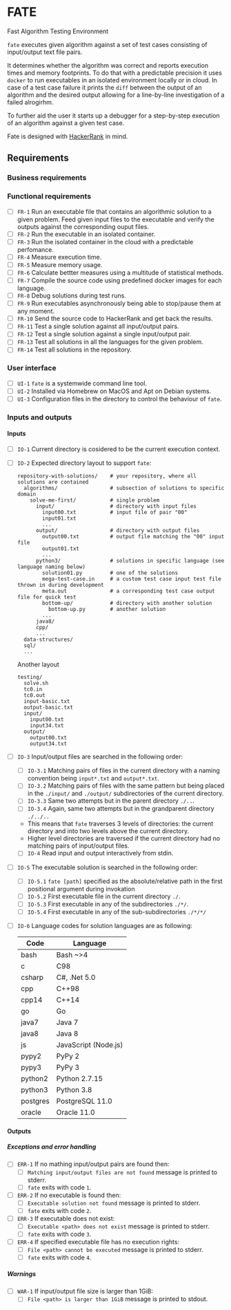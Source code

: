 # FATE

Fast Algorithm Testing Environment

`fate` executes given algorithm against a set of test cases consisting of input/output text file pairs. 

It determines whether the algorithm was correct and reports execution times and memory footprints. To do that with a predictable precision it uses `docker` to run executables in an isolated environment locally or in cloud. In case of a test case failure it prints the `diff` between the output of an algorithm and the desired output allowing for a line-by-line investigation of a failed alrogirhm.

To further aid the user it starts up a debugger for a step-by-step execution of an algorithm against a given test case.

Fate is designed with [HackerRank](https://www.hackerrank.com) in mind.

## Requirements

### Business requirements

### Functional requirements

- [ ] `FR-1` Run an executable file that contains an algorithmic solution to a given problem. Feed given input files to the executable and verify the outputs against the corresponding ouput files.
- [ ] `FR-2` Run the executable in an isolated container.
- [ ] `FR-3` Run the isolated container in the cloud with a predictable perfomance.
- [ ] `FR-4` Measure execution time.
- [ ] `FR-5` Measure memory usage.
- [ ] `FR-6` Calculate bettter measures using a multitude of statistical methods.
- [ ] `FR-7` Compile the source code using predefined docker images for each language.
- [ ] `FR-8` Debug solutions during test runs.
- [ ] `FR-9` Run executables asynchronously being able to stop/pause them at any moment.
- [ ] `FR-10` Send the source code to HackerRank and get back the results.
- [ ] `FR-11` Test a single solution against all input/output pairs.
- [ ] `FR-12` Test a single solution against a single input/output pair.
- [ ] `FR-13` Test all solutions in all the languages for the given problem.
- [ ] `FR-14` Test all solutions in the repository.

### User interface

- [ ] `UI-1` `fate` is a systemwide command line tool.
- [ ] `UI-2` Installed via Homebrew on MacOS and Apt on Debian systems.
- [ ] `UI-3` Configuration files in the directory to control the behaviour of `fate`.

### Inputs and outputs

#### Inputs

- [ ] `IO-1` Current directory is cosidered to be the current execution context.
- [ ] `IO-2` Expected directory layout to support `fate`:

  ```shell
  repository-with-solutions/    # your repository, where all solutions are contained
    algorithms/                 # subsection of solutions to specific domain
      solve-me-first/           # single problem
        input/                  # directory with input files
          input00.txt           # input file of pair "00"
          input01.txt
          ...
        output/                 # directory with output files
          output00.txt          # output file matching the "00" input file
          output01.txt
          ...
        python3/                # solutions in specific language (see language naming below)
          solution01.py         # one of the solutions
          mega-test-case.in     # a custom test case input test file thrown in during development
          meta.out              # a corresponding test case output file for quick test
          bottom-up/            # directory with another solution
            bottom-up.py        # another solution
          ...
        java8/
        cpp/
        ...
    data-structures/
    sql/
    ...
  ```

  Another layout

  ```shell
  testing/
    solve.sh
    tc0.in
    tc0.out
    input-basic.txt
    output-basic.txt
    input/
      input00.txt
      input34.txt
    output/
      output00.txt
      output34.txt
  ```

- [ ] `IO-3` Input/output files are searched in the following order:
  - [ ] `IO-3.1` Matching pairs of files in the current directory with a naming convention being `input*.txt` and `output*.txt`.
  - [ ] `IO-3.2` Matching pairs of files with the same pattern but being placed in the `./input/` and `./output/` subdirectories of the current directory.
  - [ ] `IO-3.3` Same two attempts but in the parent directory `./..`.
  - [ ] `IO-3.4` Again, same two attempts but in the grandparent directory `./../..`
  - This means that `fate` traverses 3 levels of directories: the current directory and into two levels above the current directory.
  - Higher level directories are traversed if the current directory had no matching pairs of input/output files.
  - [ ] `IO-4` Read input and output interactively from stdin.
- [ ] `IO-5` The executable solution is searched in the following order:
  - [ ] `IO-5.1` `fate [path]` specified as the absolute/relative path in the first positional argument during invokation
  - [ ] `IO-5.2` First executable file in the current directory `./`.
  - [ ] `IO-5.3` First executable in any of the subdirectories `./*/`.
  - [ ] `IO-5.4` First executable in any of the sub-subdirectories `./*/*/`
- [ ] `IO-6` Language codes for solution languages are as following:

  | Code     | Language                  |
  | -------- | ------------------------- |
  | bash     | Bash ~>4                  |
  | c        | C98                       |
  | csharp   | C#, .Net 5.0              |
  | cpp      | C++98                     |
  | cpp14    | C++14                     |
  | go       | Go                        |
  | java7    | Java 7                    |
  | java8    | Java 8                    |
  | js       | JavaScript (Node.js)      |
  | pypy2    | PyPy 2                    |
  | pypy3    | PyPy 3                    |
  | python2  | Python 2.7.15             |
  | python3  | Python 3.8                |
  | postgres | PostgreSQL 11.0           |
  | oracle   | Oracle 11.0               |

#### Outputs

##### Exceptions and error handling

- [ ] `ERR-1` If no mathing input/output pairs are found then:
  - [ ] `Matching input/output files are not found` message is printed to stderr.
  - [ ] `fate` exits with code `1`.
- [ ] `ERR-2` If no executable is found then:
  - [ ] `Executable solution not found` message is printed to stderr.
  - [ ] `fate` exits with code `2`.
- [ ] `ERR-3` If executable does not exist:
  - [ ] `Executable <path> does not exist` message is printed to stderr.
  - [ ] `fate` exits with code `3`.
- [ ] `ERR-4` If specified executable file has no execution rights:
  - [ ] `File <path> cannot be executed` message is printed to stderr.
  - [ ] `fate` exits with code `4`.

##### Warnings

- [ ] `WAR-1` If input/output file size is larger than 1GiB:
  - [ ] `File <path> is larger than 1GiB` message is printed to stdout.
